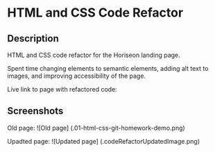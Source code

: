 # HTML and CSS Code Refactor

## Description
HTML and CSS code refactor for the Horiseon landing page.

Spent time changing elements to semantic elements, adding alt text to images, and improving accessibility of the page.

Live link to page with refactored code: 



## Screenshots

Old page: ![Old page] (.01-html-css-git-homework-demo.png)

Upadted page: ![Updated page] (.codeRefactorUpdatedImage.png)